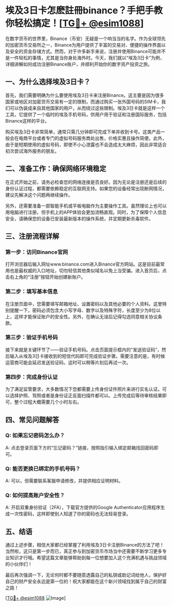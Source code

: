 # 埃及3日卡怎麽註冊binance？手把手教你轻松搞定！[[TG💪+ @esim1088](https://t.me/s/esim1088)]

在数字货币的世界里，Binance（币安）无疑是一个响当当的名字。作为全球领先的加密货币交易所之一，Binance为用户提供了丰富的交易对、便捷的操作界面以及安全的资金存储方式。然而，对于许多新手来说，注册并使用Binance可能并不是一件轻松的事情，尤其是当你身处海外时。今天，我们就以“埃及3日卡”为例，详细讲解如何成功注册Binance账户，并顺利开始你的数字资产投资之旅。

## 一、为什么选择埃及3日卡？

首先，我们需要明确为什么要使用埃及3日卡来注册Binance。这主要是因为很多国家或地区对加密货币交易有一定的限制，而通过购买一张外国号码的SIM卡，我们可以伪装成来自其他国家的用户，从而绕过这些限制。埃及3日卡就是这样一个工具，它提供了一个临时的埃及手机号码，供用户用于验证和注册国际服务，包括Binance这样的平台。

购买埃及3日卡非常简单，通常只需几分钟即可完成下单并收到卡号。这类产品一般会在电商平台或者专门的虚拟号码服务商处出售，价格实惠且操作简便。此外，由于是短期使用的虚拟号码，即使不小心泄露也不会造成太大麻烦，因此非常适合初次尝试海外服务的朋友。

## 二、准备工作：确保网络环境稳定

在正式开始之前，请务必检查您的网络连接是否良好。因为无论是注册还是后续的身份认证过程，都需要依赖稳定的互联网支持。如果您的设备经常出现断网情况，建议先解决这个问题再继续操作。

另外，还需要准备一部智能手机或平板电脑作为主要操作工具。虽然理论上也可以用电脑进行注册，但手机上的APP体验会更加流畅直观。同时，为了保障个人信息安全，请确保您的设备已安装最新版本的操作系统，并定期更新杀毒软件。

## 三、注册流程详解

### 第一步：访问Binance官网

打开浏览器后输入网址www.binance.com进入Binance官方网站。这是目前最常用也是最权威的入口地址，切勿轻信其他类似域名以免上当受骗。进入首页后，点击右上角的“注册”按钮开始创建新账户。

### 第二步：填写基本信息

在注册页面中，您需要填写邮箱地址、设置密码以及其他必要的个人资料。这里特别提醒一下，密码必须包含大小写字母、数字以及特殊字符，长度至少为8位以上，这样才能保证账户的安全性。另外，在确认无误后记得勾选同意相关协议条款。

### 第三步：验证手机号码

接下来就是关键环节了——验证手机号码。点击页面提示框内的“发送验证码”，然后输入从埃及3日卡接收到的短信代码即可完成验证步骤。需要注意的是，有时候运营商可能会延迟发送验证码，这时可以稍等片刻后再试一次。

### 第四步：完成身份认证

为了满足监管要求，大多数情况下您都需要上传身份证件照片来进行实名认证。可以选择护照、驾照或者是身份证正反面扫描件都可以。上传完成后等待审核结果即可，整个过程大概需要几个小时左右。

## 四、常见问题解答

### Q: 如果忘记密码怎么办？
A: 点击登录页面下方的“忘记密码？”链接，按照指引输入绑定邮箱找回密码即可。

### Q: 能否更换已绑定的手机号码？
A: 可以，但需要联系客服申请修改，并提供相应证明材料。

### Q: 如何提高账户安全性？
A: 开启双重身份验证（2FA），下载官方提供的Google Authenticator应用程序生成一次性密码，这样即使别人知道了你的密码也无法轻易登录。

## 五、结语

通过上述步骤，相信大家都已经掌握了利用埃及3日卡注册Binance的方法了吧！当然啦，这只是第一步而已，真正参与到加密货币市场当中还需要不断学习更多专业知识才行哦。希望这篇文章能够帮助到每一位想要加入这个充满机遇与挑战领域的小伙伴们！

最后再次强调一下，无论何时都不要随意透露自己的私钥或助记词给他人，保护好自己的财产安全永远是第一位的！祝大家都能在这个新兴领域找到属于自己的财富之路！

[[TG💪+ @esim1088](https://t.me/s/esim1088) ![Image](https://i.postimg.cc/4NQfJmqS/Snipaste-2025-05-13-00-14-12.png)]